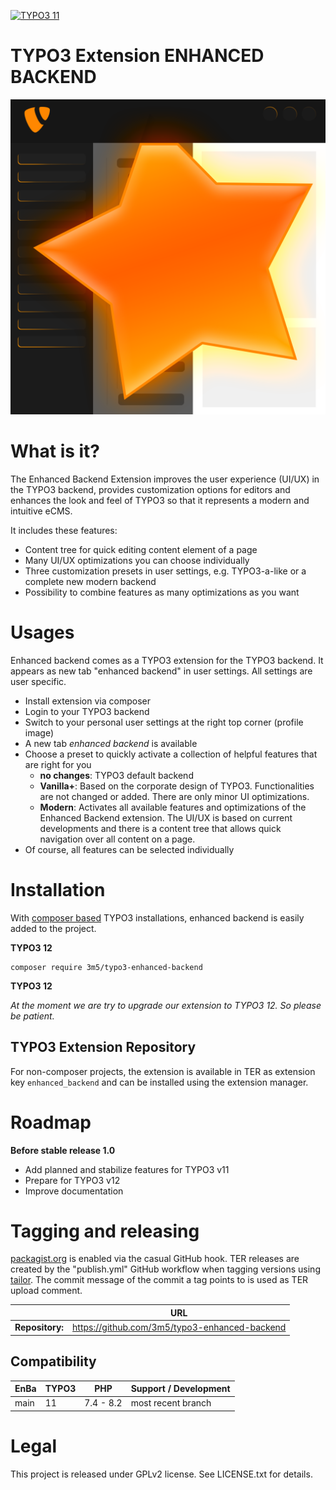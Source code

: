 [![TYPO3 11](https://img.shields.io/badge/TYPO3-11-orange.svg)](https://get.typo3.org/version/11)

TYPO3 Extension ENHANCED BACKEND
================================

![enhanced_backend_logo](/Resources/Public/Icons/Extension.png)

# What is it?

The Enhanced Backend Extension improves the user experience (UI/UX) in the TYPO3
backend, provides customization options for editors and enhances the look and
feel of TYPO3 so that it represents a modern and intuitive eCMS.

It includes these features:

* Content tree for quick editing content element of a page
* Many UI/UX optimizations you can choose individually
* Three customization presets in user settings, e.g. TYPO3-a-like or a complete
new modern backend
* Possibility to combine features as many optimizations as you want

# Usages

Enhanced backend comes as a TYPO3 extension for the TYPO3 backend. It appears
as new tab "enhanced backend" in user settings. All settings are user specific.

* Install extension via composer
* Login to your TYPO3 backend
* Switch to your personal user settings at the right top corner (profile image)
* A new tab _enhanced backend_ is available
* Choose a preset to quickly activate a collection of helpful features that are right for you
  * **no changes**: TYPO3 default backend
  * **Vanilla+**: Based on the corporate design of TYPO3.
    Functionalities are not changed or added. There are only minor UI optimizations.
  * **Modern**: Activates all available features and optimizations of the Enhanced
    Backend extension. The UI/UX is based on current developments and there is a
    content tree that allows quick navigation over all content on a page.
* Of course, all features can be selected individually

# Installation

With [composer based](https://docs.typo3.org/m/typo3/tutorial-getting-started/main/en-us/Installation/Install.html)
TYPO3 installations, enhanced backend is easily added to the project.

**TYPO3 12**

```
composer require 3m5/typo3-enhanced-backend
```

**TYPO3 12**

_At the moment we are try to upgrade our extension to TYPO3 12. So please be patient._


## TYPO3 Extension Repository
For non-composer projects, the extension is available in TER as extension key `enhanced_backend` and can
be installed using the extension manager.

# Roadmap

**Before stable release 1.0**
- Add planned and stabilize features for TYPO3 v11
- Prepare for TYPO3 v12
- Improve documentation

# Tagging and releasing

[packagist.org](https://packagist.org/packages/3m5/typo3-enhanced-backend) is enabled via the casual GitHub hook.
TER releases are created by the "publish.yml" GitHub workflow when tagging versions
using [tailor](https://github.com/TYPO3/tailor). The commit message of the commit a tag points to is
used as TER upload comment.

|                 | URL                                           |
|-----------------|-----------------------------------------------|
| **Repository:** | https://github.com/3m5/typo3-enhanced-backend |

## Compatibility

| EnBa | TYPO3 | PHP       | Support / Development |
|------|-------|-----------|-----------------------|
| main | 11    | 7.4 - 8.2 | most recent branch    |

# Legal
This project is released under GPLv2 license. See LICENSE.txt for details.

